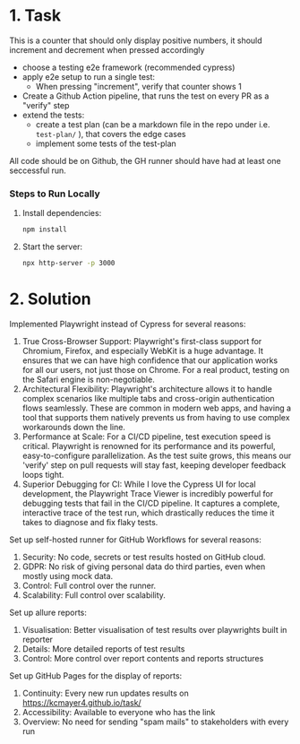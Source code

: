 # 1. Task

This is a counter that should only display positive numbers, it should increment and decrement when pressed accordingly


- choose a testing e2e framework (recommended cypress)
- apply e2e setup to run a single test:
   - When pressing "increment", verify that counter shows 1
- Create a Github Action pipeline, that runs the test on every PR as a "verify" step
- extend the tests:
  - create a test plan (can be a markdown file in the repo under i.e. `test-plan/` ), that covers the edge cases
  - implement some tests of the test-plan
 
All code should be on Github, the GH runner should have had at least one seccessful run.  


### Steps to Run Locally

1. Install dependencies:
   ```bash
   npm install
   ```
2. Start the server:
   ```bash
   npx http-server -p 3000
   ```


# 2. Solution

Implemented Playwright instead of Cypress for several reasons:
1. True Cross-Browser Support: Playwright's first-class support for Chromium, Firefox, and especially WebKit is a huge advantage. It ensures that we can have high confidence that our application works for all our users, not just those on Chrome. For a real product, testing on the Safari engine is non-negotiable.
2. Architectural Flexibility: Playwright's architecture allows it to handle complex scenarios like multiple tabs and cross-origin authentication flows seamlessly. These are common in modern web apps, and having a tool that supports them natively prevents us from having to use complex workarounds down the line.
3. Performance at Scale: For a CI/CD pipeline, test execution speed is critical. Playwright is renowned for its performance and its powerful, easy-to-configure parallelization. As the test suite grows, this means our 'verify' step on pull requests will stay fast, keeping developer feedback loops tight.
4. Superior Debugging for CI: While I love the Cypress UI for local development, the Playwright Trace Viewer is incredibly powerful for debugging tests that fail in the CI/CD pipeline. It captures a complete, interactive trace of the test run, which drastically reduces the time it takes to diagnose and fix flaky tests.

Set up self-hosted runner for GitHub Workflows for several reasons:
1. Security: No code, secrets or test results hosted on GitHub cloud.
2. GDPR: No risk of giving personal data do third parties, even when mostly using mock data.
3. Control: Full control over the runner.
4. Scalability: Full control over scalability.

Set up allure reports:
1. Visualisation: Better visualisation of test results over playwrights built in reporter
2. Details: More detailed reports of test results
3. Control: More control over report contents and reports structures

Set up GitHub Pages for the display of reports:
1. Continuity: Every new run updates results on https://kcmayer4.github.io/task/
2. Accessibility: Available to everyone who has the link
3. Overview: No need for sending "spam mails" to stakeholders with every run